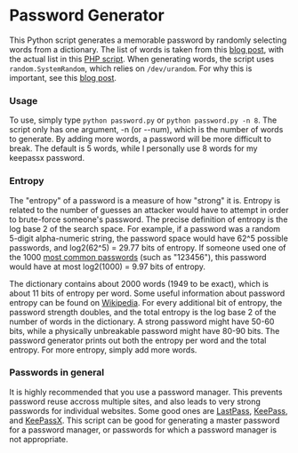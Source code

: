 # Password Generator

This Python script generates a memorable password by randomly selecting words from a dictionary.
The list of words is taken from this [blog post](http://preshing.com/20110811/xkcd-password-generator/), with the actual list in this [PHP script](http://preshing.com/files/xkcd_pw.js.php).
When generating words, the script uses `random.SystemRandom`, which relies on `/dev/urandom`.
For why this is important, see this [blog post](http://sockpuppet.org/blog/2014/02/25/safely-generate-random-numbers/).

### Usage

To use, simply type `python password.py` or `python password.py -n 8`.
The script only has one argument, -n (or --num), which is the number of words to generate.
By adding more words, a password will be more difficult to break.
The default is 5 words, while I personally use 8 words for my keepassx password.

### Entropy

The "entropy" of a password is a measure of how "strong" it is.
Entropy is related to the number of guesses an attacker would have to attempt in order to brute-force someone's password.
The precise definition of entropy is the log base 2 of the search space.
For example, if a password was a random 5-digit alpha-numeric string, the password space would have 62^5 possible passwords, and log2(62^5) = 29.77 bits of entropy.
If someone used one of the 1000 [most common passwords](http://www.passwordrandom.com/most-popular-passwords) (such as "123456"), this password would have at most log2(1000) = 9.97 bits of entropy.

The dictionary contains about 2000 words (1949 to be exact), which is about 11 bits of entropy per word.
Some useful information about password entropy can be found on [Wikipedia](https://en.wikipedia.org/wiki/Password_strength#Required_bits_of_entropy).
For every additional bit of entropy, the password strength doubles, and the total entropy is the log base 2 of the number of words in the dictionary.
A strong password might have 50-60 bits, while a physically unbreakable password might have 80-90 bits.
The password generator prints out both the entropy per word and the total entropy.
For more entropy, simply add more words.

### Passwords in general

It is highly recommended that you use a password manager.
This prevents password reuse accross multiple sites, and also leads to very strong passwords for individual websites.
Some good ones are [LastPass](https://lastpass.com/), [KeePass](http://keepass.info/), and [KeePassX](https://www.keepassx.org/).
This script can be good for generating a master password for a password manager, or passwords for which a password manager is not appropriate.
